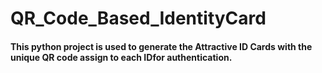 # QR_Code_Based_IdentityCard


#### This python project is used to generate the Attractive ID Cards with the unique QR code assign to each IDfor authentication.
